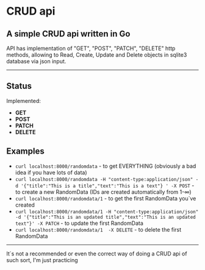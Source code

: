 # CRUD api
## A simple CRUD api written in Go

API has implementation of "GET", "POST", "PATCH", "DELETE" http methods, allowing to Read, Create, Update and Delete objects in sqlite3 database via json input.

---

## Status

Implemented:
- **GET**
- **POST**
- **PATCH**
- **DELETE**

## Examples
- `curl localhost:8000/randomdata` - to get EVERYTHING (obviously a bad idea if you have lots of data)
- `curl localhost:8000/randomdata -H "content-type:application/json" -d '{"title":"This is a title","text":"This is a text"} ' -X POST` - to create a new RandomData (IDs are created automatically from 1-∞)
- `curl localhost:8000/randomdata/1` - to get the first RandomData you`ve created
- `curl localhost:8000/randomdata/1 -H "content-type:application/json" -d '{"title":"This is an updated title","text":"This is an updated text"}' -X PATCH` - to update the first RandomData
- `curl localhost:8000/randomdata/1  -X DELETE` - to delete the first RandomData

---

It`s not a recommended or even the correct way of doing a CRUD api of such sort, I'm just practicing  

